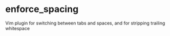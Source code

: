 enforce_spacing
===============

Vim plugin for switching between tabs and spaces, and for stripping trailing whitespace
